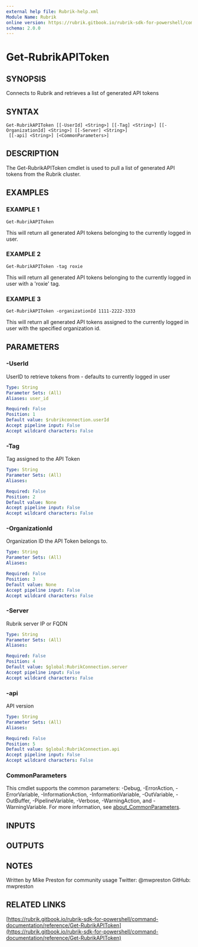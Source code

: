 ```yaml
---
external help file: Rubrik-help.xml
Module Name: Rubrik
online version: https://rubrik.gitbook.io/rubrik-sdk-for-powershell/command-documentation/reference/Get-RubrikAPIToken
schema: 2.0.0
---
```


# Get-RubrikAPIToken

## SYNOPSIS
Connects to Rubrik and retrieves a list of generated API tokens

## SYNTAX

```
Get-RubrikAPIToken [[-UserId] <String>] [[-Tag] <String>] [[-OrganizationId] <String>] [[-Server] <String>]
 [[-api] <String>] [<CommonParameters>]
```

## DESCRIPTION
The Get-RubrikAPIToken cmdlet is used to pull a list of generated API tokens from the Rubrik cluster.

## EXAMPLES

### EXAMPLE 1
```
Get-RubrikAPIToken
```

This will return all generated API tokens belonging to the currently logged in user.

### EXAMPLE 2
```
Get-RubrikAPIToken -tag roxie
```

This will return all generated API tokens belonging to the currently logged in user with a 'roxie' tag.

### EXAMPLE 3
```
Get-RubrikAPIToken -organizationId 1111-2222-3333
```

This will return all generated API tokens assigned to the currently logged in user with the specified organization id.

## PARAMETERS

### -UserId
UserID to retrieve tokens from - defaults to currently logged in user

```yaml
Type: String
Parameter Sets: (All)
Aliases: user_id

Required: False
Position: 1
Default value: $rubrikconnection.userId
Accept pipeline input: False
Accept wildcard characters: False
```

### -Tag
Tag assigned to the API Token

```yaml
Type: String
Parameter Sets: (All)
Aliases:

Required: False
Position: 2
Default value: None
Accept pipeline input: False
Accept wildcard characters: False
```

### -OrganizationId
Organization ID the API Token belongs to.

```yaml
Type: String
Parameter Sets: (All)
Aliases:

Required: False
Position: 3
Default value: None
Accept pipeline input: False
Accept wildcard characters: False
```

### -Server
Rubrik server IP or FQDN

```yaml
Type: String
Parameter Sets: (All)
Aliases:

Required: False
Position: 4
Default value: $global:RubrikConnection.server
Accept pipeline input: False
Accept wildcard characters: False
```

### -api
API version

```yaml
Type: String
Parameter Sets: (All)
Aliases:

Required: False
Position: 5
Default value: $global:RubrikConnection.api
Accept pipeline input: False
Accept wildcard characters: False
```

### CommonParameters
This cmdlet supports the common parameters: -Debug, -ErrorAction, -ErrorVariable, -InformationAction, -InformationVariable, -OutVariable, -OutBuffer, -PipelineVariable, -Verbose, -WarningAction, and -WarningVariable. For more information, see [about_CommonParameters](http://go.microsoft.com/fwlink/?LinkID=113216).

## INPUTS

## OUTPUTS

## NOTES
Written by Mike Preston for community usage
Twitter: @mwpreston
GitHub: mwpreston

## RELATED LINKS

[https://rubrik.gitbook.io/rubrik-sdk-for-powershell/command-documentation/reference/Get-RubrikAPIToken](https://rubrik.gitbook.io/rubrik-sdk-for-powershell/command-documentation/reference/Get-RubrikAPIToken)


